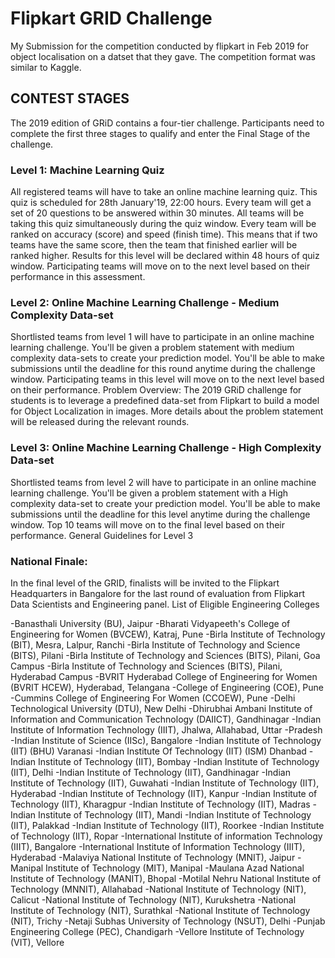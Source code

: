 # Flipkart GRID Challenge

My Submission for the competition conducted by flipkart in Feb 2019 for object localisation on a datset that they gave. The competition format was similar to Kaggle.

## CONTEST STAGES

The 2019 edition of GRiD contains a four-tier challenge. Participants need to complete the first three stages to qualify and enter the Final Stage of the challenge.

### Level 1: Machine Learning Quiz

All registered teams will have to take an online machine learning quiz.
This quiz is scheduled for 28th January'19, 22:00 hours.
Every team will get a set of 20 questions to be answered within 30 minutes.
All teams will be taking this quiz simultaneously during the quiz window.
Every team will be ranked on accuracy (score) and speed (finish time). This means that if two teams have the same score, then the team that finished earlier will be ranked higher.
Results for this level will be declared within 48 hours of quiz window.
Participating teams will move on to the next level based on their performance in this assessment.

### Level 2: Online Machine Learning Challenge - Medium Complexity Data-set

Shortlisted teams from level 1 will have to participate in an online machine learning challenge.
You'll be given a problem statement with medium complexity data-sets to create your prediction model.
You'll be able to make submissions until the deadline for this round anytime during the challenge window.
Participating teams in this level will move on to the next level based on their performance.
Problem Overview: The 2019 GRiD challenge for students is to leverage a predefined data-set from Flipkart to build a model for Object Localization in images. More details about the problem statement will be released during the relevant rounds.

### Level 3: Online Machine Learning Challenge - High Complexity Data-set

Shortlisted teams from level 2 will have to participate in an online machine learning challenge.
You'll be given a problem statement with a High complexity data-set to create your prediction model.
You'll be able to make submissions until the deadline for this level anytime during the challenge window.
Top 10 teams will move on to the final level based on their performance.
General Guidelines for Level 3


### National Finale:

In the final level of the GRID, finalists will be invited to the Flipkart Headquarters in Bangalore for the last round of evaluation from Flipkart Data Scientists and Engineering panel.
List of Eligible Engineering Colleges

-Banasthali University (BU), Jaipur
-Bharati Vidyapeeth's College of Engineering for Women (BVCEW), Katraj, Pune
-Birla Institute of Technology (BIT), Mesra, Lalpur, Ranchi
-Birla Institute of Technology and Science (BITS), Pilani
-Birla Institute of Technology and Sciences (BITS), Pilani, Goa Campus
-Birla Institute of Technology and Sciences (BITS), Pilani, Hyderabad Campus
-BVRIT Hyderabad College of Engineering for Women (BVRIT HCEW), Hyderabad, Telangana
-College of Engineering (COE), Pune
-Cummins College of Engineering For Women (CCOEW), Pune
-Delhi Technological University (DTU), New Delhi
-Dhirubhai Ambani Institute of Information and Communication Technology (DAIICT), Gandhinagar
-Indian Institute of Information Technology (IIIT), Jhalwa, Allahabad, Uttar -Pradesh
-Indian Institute of Science (IISc), Bangalore
-Indian Institute of Technology (IIT) (BHU) Varanasi
-Indian Institute Of Technology (IIT) (ISM) Dhanbad
-Indian Institute of Technology (IIT), Bombay
-Indian Institute of Technology (IIT), Delhi
-Indian Institute of Technology (IIT), Gandhinagar
-Indian Institute of Technology (IIT), Guwahati
-Indian Institute of Technology (IIT), Hyderabad
-Indian Institute of Technology (IIT), Kanpur
-Indian Institute of Technology (IIT), Kharagpur
-Indian Institute of Technology (IIT), Madras
-Indian Institute of Technology (IIT), Mandi
-Indian Institute of Technology (IIT), Palakkad
-Indian Institute of Technology (IIT), Roorkee
-Indian Institute of Technology (IIT), Ropar
-International Institute of information Technology (IIIT), Bangalore
-International Institute of Information Technology (IIIT), Hyderabad
-Malaviya National Institute of Technology (MNIT), Jaipur
-Manipal Institute of Technology (MIT), Manipal
-Maulana Azad National Institute of Technology (MANIT), Bhopal
-Motilal Nehru National Institute of Technology (MNNIT), Allahabad
-National Institute of Technology (NIT), Calicut
-National Institute of Technology (NIT), Kurukshetra
-National Institute of Technology (NIT), Surathkal
-National Institute of Technology (NIT), Trichy
-Netaji Subhas University of Technology (NSUT), Delhi
-Punjab Engineering College (PEC), Chandigarh
-Vellore Institute of Technology (VIT), Vellore